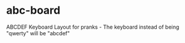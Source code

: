 # abc-board
ABCDEF Keyboard Layout for pranks - The keyboard instead of being "qwerty" will be "abcdef"
